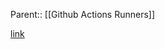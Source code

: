 Parent:: [[Github Actions Runners]]

[link](https://docs.github.com/en/actions/using-github-hosted-runners/using-larger-runners)